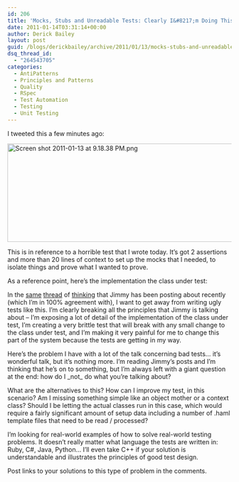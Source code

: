 ```yaml
---
id: 206
title: 'Mocks, Stubs and Unreadable Tests: Clearly I&#8217;m Doing This Wrong'
date: 2011-01-14T03:31:14+00:00
author: Derick Bailey
layout: post
guid: /blogs/derickbailey/archive/2011/01/13/mocks-stubs-and-unreadable-tests-clearly-i-m-doing-this-wrong.aspx
dsq_thread_id:
  - "264543705"
categories:
  - AntiPatterns
  - Principles and Patterns
  - Quality
  - RSpec
  - Test Automation
  - Testing
  - Unit Testing
---
```

I tweeted this a few minutes ago:

[<img src="http://lostechies.com/derickbailey/files/2011/03/Screen-shot-2011-01-13-at-9.18.38-PM.png" border="0" alt="Screen shot 2011-01-13 at 9.18.38 PM.png" width="526" height="221" />](http://twitter.com/#!/derickbailey/status/25752002038333440)

This is in reference to a horrible test that I wrote today. It&#8217;s got 2 assertions and more than 20 lines of context to set up the mocks that I needed, to isolate things and prove what I wanted to prove.</p> 

As a reference point, here&#8217;s the implementation the class under test:</p> 

In the [same](http://www.lostechies.com/blogs/jimmy_bogard/archive/2011/01/06/putting-mocks-in-their-place.aspx) [thread](http://www.lostechies.com/blogs/jimmy_bogard/archive/2011/01/11/shifting-testing-strategies-away-from-mocks.aspx) of [thinking](http://www.lostechies.com/blogs/jimmy_bogard/archive/2011/01/12/defining-unit-tests.aspx) that Jimmy has been posting about recently (which I&#8217;m in 100% agreement with), I want to get away from writing ugly tests like this. I&#8217;m clearly breaking all the principles that Jimmy is talking about &#8211; I&#8217;m exposing a lot of detail of the implementation of the class under test, I&#8217;m creating a very brittle test that will break with any small change to the class under test, and I&#8217;m making it very painful for me to change this part of the system because the tests are getting in my way.

Here&#8217;s the problem I have with a lot of the talk concerning bad tests&#8230; it&#8217;s wonderful talk, but it&#8217;s nothing more. I&#8217;m reading Jimmy&#8217;s posts and I&#8217;m thinking that he&#8217;s on to something, but I&#8217;m always left with a giant question at the end: how do I \_not\_ do what you&#8217;re talking about?

What are the alternatives to this? How can I improve my test, in this scenario? Am I missing something simple like an object mother or a context class? Should I be letting the actual classes run in this case, which would require a fairly significant amount of setup data including a number of .haml template files that need to be read / processed?

I&#8217;m looking for real-world examples of how to solve real-world testing problems. It doesn&#8217;t really matter what language the tests are written in: Ruby, C#, Java, Python&#8230; I&#8217;ll even take C++ if your solution is understandable and illustrates the principles of good test design.

Post links to your solutions to this type of problem in the comments.